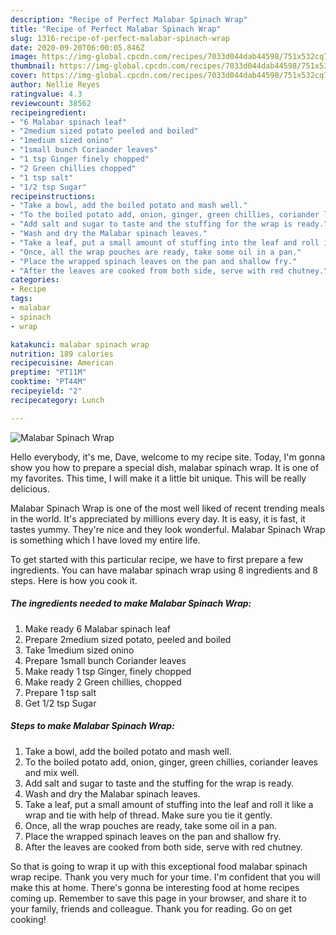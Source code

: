 ```yaml
---
description: "Recipe of Perfect Malabar Spinach Wrap"
title: "Recipe of Perfect Malabar Spinach Wrap"
slug: 1316-recipe-of-perfect-malabar-spinach-wrap
date: 2020-09-20T06:00:05.846Z
image: https://img-global.cpcdn.com/recipes/7033d044dab44598/751x532cq70/malabar-spinach-wrap-recipe-main-photo.jpg
thumbnail: https://img-global.cpcdn.com/recipes/7033d044dab44598/751x532cq70/malabar-spinach-wrap-recipe-main-photo.jpg
cover: https://img-global.cpcdn.com/recipes/7033d044dab44598/751x532cq70/malabar-spinach-wrap-recipe-main-photo.jpg
author: Nellie Reyes
ratingvalue: 4.3
reviewcount: 38562
recipeingredient:
- "6 Malabar spinach leaf"
- "2medium sized potato peeled and boiled"
- "1medium sized onino"
- "1small bunch Coriander leaves"
- "1 tsp Ginger finely chopped"
- "2 Green chillies chopped"
- "1 tsp salt"
- "1/2 tsp Sugar"
recipeinstructions:
- "Take a bowl, add the boiled potato and mash well."
- "To the boiled potato add, onion, ginger, green chillies, coriander leaves and mix well."
- "Add salt and sugar to taste and the stuffing for the wrap is ready."
- "Wash and dry the Malabar spinach leaves."
- "Take a leaf, put a small amount of stuffing into the leaf and roll it like a wrap and tie with help of thread. Make sure you tie it gently."
- "Once, all the wrap pouches are ready, take some oil in a pan."
- "Place the wrapped spinach leaves on the pan and shallow fry."
- "After the leaves are cooked from both side, serve with red chutney."
categories:
- Recipe
tags:
- malabar
- spinach
- wrap

katakunci: malabar spinach wrap 
nutrition: 189 calories
recipecuisine: American
preptime: "PT11M"
cooktime: "PT44M"
recipeyield: "2"
recipecategory: Lunch

---
```



![Malabar Spinach Wrap](https://img-global.cpcdn.com/recipes/7033d044dab44598/751x532cq70/malabar-spinach-wrap-recipe-main-photo.jpg)

Hello everybody, it's me, Dave, welcome to my recipe site. Today, I'm gonna show you how to prepare a special dish, malabar spinach wrap. It is one of my favorites. This time, I will make it a little bit unique. This will be really delicious.



Malabar Spinach Wrap is one of the most well liked of recent trending meals in the world. It's appreciated by millions every day. It is easy, it is fast, it tastes yummy. They're nice and they look wonderful. Malabar Spinach Wrap is something which I have loved my entire life.


To get started with this particular recipe, we have to first prepare a few ingredients. You can have malabar spinach wrap using 8 ingredients and 8 steps. Here is how you cook it.

<!--inarticleads1-->

##### The ingredients needed to make Malabar Spinach Wrap:

1. Make ready 6 Malabar spinach leaf
1. Prepare 2medium sized potato, peeled and boiled
1. Take 1medium sized onino
1. Prepare 1small bunch Coriander leaves
1. Make ready 1 tsp Ginger, finely chopped
1. Make ready 2 Green chillies, chopped
1. Prepare 1 tsp salt
1. Get 1/2 tsp Sugar




<!--inarticleads2-->

##### Steps to make Malabar Spinach Wrap:

1. Take a bowl, add the boiled potato and mash well.
1. To the boiled potato add, onion, ginger, green chillies, coriander leaves and mix well.
1. Add salt and sugar to taste and the stuffing for the wrap is ready.
1. Wash and dry the Malabar spinach leaves.
1. Take a leaf, put a small amount of stuffing into the leaf and roll it like a wrap and tie with help of thread. Make sure you tie it gently.
1. Once, all the wrap pouches are ready, take some oil in a pan.
1. Place the wrapped spinach leaves on the pan and shallow fry.
1. After the leaves are cooked from both side, serve with red chutney.




So that is going to wrap it up with this exceptional food malabar spinach wrap recipe. Thank you very much for your time. I'm confident that you will make this at home. There's gonna be interesting food at home recipes coming up. Remember to save this page in your browser, and share it to your family, friends and colleague. Thank you for reading. Go on get cooking!
